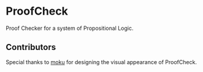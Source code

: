 # ProofCheck

Proof Checker for a system of Propositional Logic.

## Contributors

Special thanks to [moku](https://github.com/mokuki082/) for designing the visual appearance of ProofCheck.
